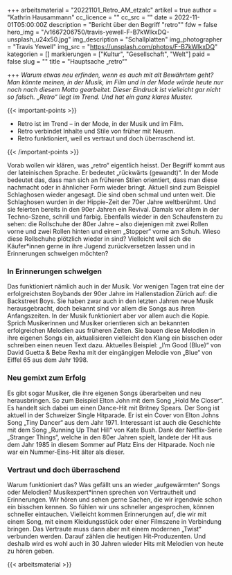 +++
arbeitsmaterial = "20221101_Retro_AM_etzalc"
artikel = true
author = "Kathrin Hausammann"
cc_licence = ""
cc_src = ""
date = 2022-11-01T05:00:00Z
description = "Bericht über den Begriff \"retro\""
fdw = false
hero_img = "/v1667206750/travis-yewell-F-B7kWlkxDQ-unsplash_u24x50.jpg"
img_description = "Schallplatten"
img_photographer = "Travis Yewell"
img_src = "https://unsplash.com/photos/F-B7kWlkxDQ"
kategorien = []
markierungen = ["Kultur", "Gesellschaft", "Welt"]
paid = false
slug = ""
title = "Hauptsache „retro“"

+++
_Warum etwas neu erfinden, wenn es auch mit alt Bewährtem geht? Man könnte meinen, in der Musik, im Film und in der Mode würde heute nur noch nach diesem Motto gearbeitet. Dieser Eindruck ist vielleicht gar nicht so falsch. „Retro“ liegt im Trend. Und hat ein ganz klares Muster._

{{< important-points >}} 



<ul>

<li>Retro ist im Trend – in der Mode, in der Musik und im Film.</li>

<li>Retro verbindet Inhalte und Stile von früher mit Neuem.</li>

<li>Retro funktioniert, weil es vertraut und doch überraschend ist.</li>

</ul> {{< /important-points >}}

Vorab wollen wir klären, was „retro“ eigentlich heisst. Der Begriff kommt aus der lateinischen Sprache. Er bedeutet „rückwärts (gewandt)“. In der Mode bedeutet das, dass man sich an früheren Stilen orientiert, dass man diese nachmacht oder in ähnlicher Form wieder bringt. Aktuell sind zum Beispiel Schlaghosen wieder angesagt. Die sind oben schmal und unten weit. Die Schlaghosen wurden in der Hippie-Zeit der 70er Jahre weltberühmt. Und sie feierten bereits in den 90er Jahren ein Revival. Damals vor allem in der Techno-Szene, schrill und farbig. Ebenfalls wieder in den Schaufenstern zu sehen: die Rollschuhe der 80er Jahre – also diejenigen mit zwei Rollen vorne und zwei Rollen hinten und einem „Stopper“ vorne am Schuh. Wieso diese Rollschuhe plötzlich wieder in sind? Vielleicht weil sich die Käufer*innen gerne in ihre Jugend zurückversetzen lassen und in Erinnerungen schwelgen möchten?

### In Erinnerungen schwelgen

Das funktioniert nämlich auch in der Musik. Vor wenigen Tagen trat eine der erfolgreichsten Boybands der 90er Jahre im Hallenstadion Zürich auf: die Backstreet Boys. Sie haben zwar auch in den letzten Jahren neue Musik herausgebracht, doch bekannt sind vor allem die Songs aus ihren Anfangszeiten. In der Musik funktioniert aber vor allem auch die Kopie. Sprich Musikerinnen und Musiker orientieren sich an bekannten erfolgreichen Melodien aus früheren Zeiten. Sie bauen diese Melodien in ihre eigenen Songs ein, aktualisieren vielleicht den Klang ein bisschen oder schreiben einen neuen Text dazu. Aktuelles Beispiel: „I’m Good (Blue)“ von David Guetta & Bebe Rexha mit der eingängigen Melodie von „Blue“ von Eiffel 65 aus dem Jahr 1998.

### Neu gemixt zum Erfolg

Es gibt sogar Musiker, die ihre eigenen Songs überarbeiten und neu herausbringen. So zum Beispiel Elton John mit dem Song „Hold Me Closer“. Es handelt sich dabei um einen Dance-Hit mit Britney Spears. Der Song ist aktuell in der Schweizer Single Hitparade. Er ist ein Cover von Elton Johns Song „Tiny Dancer“ aus dem Jahr 1971. Interessant ist auch die Geschichte mit dem Song „Running Up That Hill“ von Kate Bush. Dank der Netflix-Serie „Stranger Things“, welche in den 80er Jahren spielt, landete der Hit aus dem Jahr 1985 in diesem Sommer auf Platz Eins der Hitparade. Noch nie war ein Nummer-Eins-Hit älter als dieser.

### Vertraut und doch überraschend

Warum funktioniert das? Was gefällt uns an wieder „aufgewärmten“ Songs oder Melodien? Musikexpert*innen sprechen von Vertrautheit und Erinnerungen. Wir hören und sehen gerne Sachen, die wir irgendwie schon ein bisschen kennen. So fühlen wir uns schneller angesprochen, können schneller eintauchen. Vielleicht kommen Erinnerungen auf, die wir mit einem Song, mit einem Kleidungsstück oder einer Filmszene in Verbindung bringen. Das Vertraute muss dann aber mit einem modernen „Twist“ verbunden werden. Darauf zählen die heutigen Hit-Produzenten. Und deshalb wird es wohl auch in 30 Jahren wieder Hits mit Melodien von heute zu hören geben.



 {{< arbeitsmaterial >}} 
